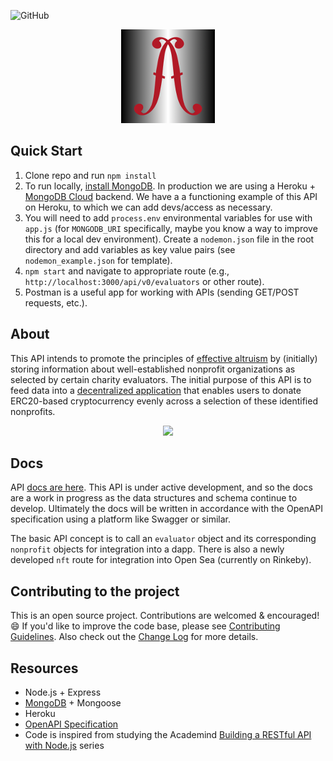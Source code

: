 ![GitHub](https://img.shields.io/github/license/fuguefoundation/ff-dapp)

<p align="center">
  <img src="https://github.com/fuguefoundation/dapp-nonprofit/blob/master/src/assets/images/logo_150.png">
</p>

## Quick Start

1. Clone repo and run `npm install`
2. To run locally, [install MongoDB](https://docs.mongodb.com/manual/installation/). In production we are using a Heroku + [MongoDB Cloud](https://cloud.mongodb.com/) backend. We have a a functioning example of this API on Heroku, to which we can add devs/access as necessary. 
3. You will need to add `process.env` environmental variables for use with `app.js` (for `MONGODB_URI` specifically, maybe you know a way to improve this for a local dev environment). Create a `nodemon.json` file in the root directory and add variables as key value pairs (see `nodemon_example.json` for template).
4. `npm start` and navigate to appropriate route (e.g., `http://localhost:3000/api/v0/evaluators` or other route).
5. Postman is a useful app for working with APIs (sending GET/POST requests, etc.).

## About

This API intends to promote the principles of [effective altruism](https://www.effectivealtruism.org/) by (initially) storing information about well-established nonprofit organizations as selected by certain charity evaluators. The initial purpose of this API is to feed data into a [decentralized application](https://github.com/fuguefoundation/ff-dapp) that enables users to donate ERC20-based cryptocurrency evenly across a selection of these identified nonprofits.

<p align="center">
  <img src="https://github.com/fuguefoundation/ff-dapp/blob/master/src/assets/images/ff-dapp-flow.jpg">
</p>

## Docs

API [docs are here](https://fuguefoundation.org/docs/api-docs.html). This API is under active development, and so the docs are a work in progress as the data structures and schema continue to develop. Ultimately the docs will be written in accordance with the OpenAPI specification using a platform like Swagger or similar. 

The basic API concept is to call an `evaluator` object and its corresponding `nonprofit` objects for integration into a dapp. There is also a newly developed `nft` route for integration into Open Sea (currently on Rinkeby). 

## Contributing to the project

This is an open source project. Contributions are welcomed & encouraged! :smile: If you'd like to improve the code base, please see [Contributing Guidelines](https://github.com/fuguefoundation/ff-api/blob/master/.github/CONTRIBUTING.md). Also check out the [Change Log](https://github.com/fuguefoundation/ff-api/blob/master/.github/CHANGELOG.md) for more details.

## Resources

* Node.js + Express
* [MongoDB](https://cloud.mongodb.com/) + Mongoose
* Heroku
* [OpenAPI Specification](https://swagger.io/specification/)
* Code is inspired from studying the Academind [Building a RESTful API with Node.js](https://www.youtube.com/playlist?list=PL55RiY5tL51q4D-B63KBnygU6opNPFk_q) series